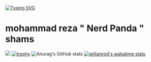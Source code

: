  [![Typing SVG](https://readme-typing-svg.herokuapp.com?size=18&width=500&lines=Hello+Im+Mohammad+%22+Nerd+Panda+%22+Reza+Shams+)](https://git.io/typing-svg)
 # mohammad reza " Nerd Panda " shams
 <!--START_SECTION:waka-->
 <!--END_SECTION:waka-->
 ![](https://komarev.com/ghpvc/?username=nerdpanda-ir&style=flat-square)
 [![trophy](https://github-profile-trophy.vercel.app/?username=nerdpanda-ir&theme=dracula&column=6)](https://github.com/ryo-ma/github-profile-trophy)  ![Anurag's GitHub stats](https://github-readme-stats.vercel.app/api?username=nerdpanda-ir&show_icons=true&theme=radical)   [![willianrod's wakatime stats](https://github-readme-stats.vercel.app/api/wakatime?username=nerdpanda)](https://github.com/anuraghazra/github-readme-stats)
